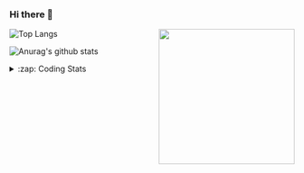 ### Hi there 👋

<!--
**tao8687/tao8687** is a ✨ _special_ ✨ repository because its `README.md` (this file) appears on your GitHub profile.

Here are some ideas to get you started:

- 🔭 I’m currently working on ...
- 🌱 I’m currently learning ...
- 👯 I’m looking to collaborate on ...
- 🤔 I’m looking for help with ...
- 💬 Ask me about ...
- 📫 How to reach me: ...
- 😄 Pronouns: ...
- ⚡ Fun fact: ...
-->

<img align='right' src="https://media.giphy.com/media/M9gbBd9nbDrOTu1Mqx/giphy.gif" width="240">

  
![Top Langs](https://github-readme-stats.vercel.app/api/top-langs/?username=tao8687&layout=compact&title_color=23238E&text_color=A67D3D)

![Anurag's github stats](https://github-readme-stats.vercel.app/api?username=tao8687&show_icons=true&&text_color=A67D3D&title_color=23238E&show_icons=false&count_private=true&hide=stars)

<details>
  <summary>:zap: Coding Stats</summary>
  <br>
    
<!--START_SECTION:waka-->

```text
From: 05 March 2023 - To: 12 March 2023

C++        6 hrs 54 mins   ████████████▓░░░░░░░░░░░░   50.28 %
Makefile   1 hr 53 mins    ███▒░░░░░░░░░░░░░░░░░░░░░   13.77 %
C          1 hr 18 mins    ██▒░░░░░░░░░░░░░░░░░░░░░░   09.49 %
Python     1 hr 9 mins     ██░░░░░░░░░░░░░░░░░░░░░░░   08.38 %
Bash       1 hr 7 mins     ██░░░░░░░░░░░░░░░░░░░░░░░   08.22 %
Markdown   55 mins         █▓░░░░░░░░░░░░░░░░░░░░░░░   06.75 %
```

<!--END_SECTION:waka-->
</details>

